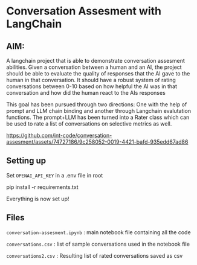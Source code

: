 # Conversation Assesment with LangChain

## AIM:
A langchain project that is able to demonstrate conversation assesment abilities. Given a conversation between a human and an AI, the project should be able to evaluate the quality of responses that the AI gave to the human in that conversation. It should have a robust system of rating conversations between 0-10 based on how helpful the AI was in that conversation and how did the human react to the AIs responses

This goal has been pursued through two directions: One with the help of prompt and LLM chain binding and another through Langchain evalutation functions. The prompt+LLM has been turned into a Rater class which can be used to rate a list of conversations on selective metrics as well.

https://github.com/int-code/conversation-assesment/assets/74727186/9c258052-0019-4421-bafd-935edd67ad86



## Setting up
Set `OPENAI_API_KEY` in a .env file in root

pip install -r requirements.txt

Everything is now set up!

## Files

`conversation-assesment.ipynb` : main notebook file containing all the code

`conversations.csv` : list of sample conversations used in the notebook file

`conversations2.csv` : Resulting list of rated conversations saved as csv

